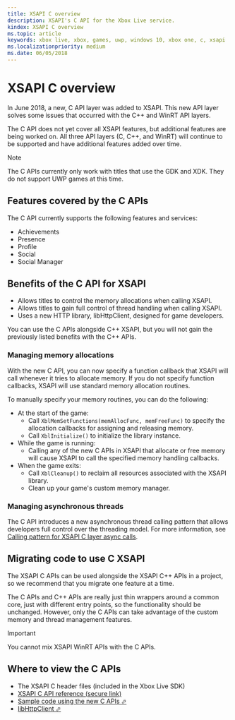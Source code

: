 ```yaml
---
title: XSAPI C overview
description: XSAPI's C API for the Xbox Live service.
kindex: XSAPI C overview
ms.topic: article
keywords: xbox live, xbox, games, uwp, windows 10, xbox one, c, xsapi
ms.localizationpriority: medium
ms.date: 06/05/2018
---
```


# XSAPI C overview

In June 2018, a new, C API layer was added to XSAPI.
This new API layer solves some issues that occurred with the C++ and WinRT API layers.

The C API does not yet cover all XSAPI features, but additional features are being worked on.
All three API layers (C, C++, and WinRT) will continue to be supported and have additional features added over time.

> [!NOTE]
> The C APIs currently only work with titles that use the GDK and XDK. They do not support UWP games at this time.


## Features covered by the C APIs

The C API currently supports the following features and services:

- Achievements
- Presence
- Profile
- Social
- Social Manager


## Benefits of the C API for XSAPI

- Allows titles to control the memory allocations when calling XSAPI.
- Allows titles to gain full control of thread handling when calling XSAPI.
- Uses a new HTTP library, libHttpClient, designed for game developers.

You can use the C APIs alongside C++ XSAPI, but you will not gain the previously listed benefits with the C++ APIs.


### Managing memory allocations

With the new C API, you can now specify a function callback that XSAPI will call whenever it tries to allocate memory.
If you do not specify function callbacks, XSAPI will use standard memory allocation routines.

To manually specify your memory routines, you can do the following:

- At the start of the game:
  - Call `XblMemSetFunctions(memAllocFunc, memFreeFunc)` to specify the allocation callbacks for assigning and releasing memory.
  - Call `XblInitialize()` to initialize the library instance.
- While the game is running:
  - Calling any of the new C APIs in XSAPI that allocate or free memory will cause XSAPI to call the specified memory handling callbacks.
- When the game exits:
  - Call `XblCleanup()` to reclaim all resources associated with the XSAPI library.
  - Clean up your game's custom memory manager.


### Managing asynchronous threads

The C API introduces a new asynchronous thread calling pattern that allows developers full control over the threading model.
For more information, see [Calling pattern for XSAPI C layer async calls](../xasync/live-flatc-async-patterns.md).


## Migrating code to use C XSAPI

The XSAPI C APIs can be used alongside the XSAPI C++ APIs in a project, so we recommend that you migrate one feature at a time.

The C APIs and C++ APIs are really just thin wrappers around a common core, just with different entry points, so the functionality should be unchanged.
However, only the C APIs can take advantage of the custom memory and thread management features.

> [!IMPORTANT]
> You cannot mix XSAPI WinRT APIs with the C APIs.


## Where to view the C APIs

- The XSAPI C header files (included in the Xbox Live SDK)
- [XSAPI C API reference (secure link)](https://developer.microsoft.com/en-us/games/xbox/docs/gdk/atoc-xsapi-c)
- <a href="https://github.com/Microsoft/xbox-live-samples" target="_blank">Sample code using the new C APIs &#11008;</a>
- <a href="https://github.com/Microsoft/libHttpClient" target="_blank">libHttpClient &#11008;</a>
